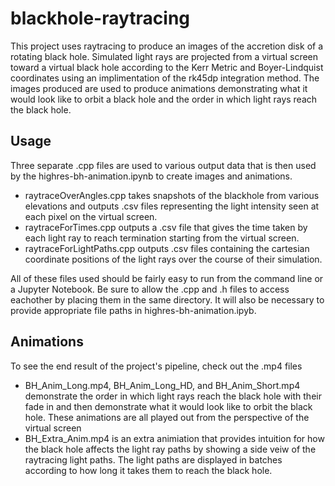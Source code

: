 # blackhole-raytracing 

This project uses raytracing to produce an images of the accretion disk of a rotating black hole. Simulated light rays are projected from a virtual screen toward a virtual black hole according to the Kerr Metric and Boyer-Lindquist coordinates using an implimentation of the rk45dp integration method. The images produced are used to produce animations demonstrating what it would look like to orbit a black hole and the order in which light rays reach the black hole.

## Usage

Three separate .cpp files are used to various output data that is then used by the highres-bh-animation.ipynb to create images and animations.
- raytraceOverAngles.cpp takes snapshots of the blackhole from various elevations and outputs .csv files representing the light intensity seen at each pixel on the virtual screen.
- raytraceForTimes.cpp outputs a .csv file that gives the time taken by each light ray to reach termination starting from the virtual screen.
- raytraceForLightPaths.cpp outputs .csv files containing the cartesian coordinate positions of the light rays over the course of their simulation.

 All of these files used should be fairly easy to run from the command line or a Jupyter Notebook. Be sure to allow the .cpp and .h files to access eachother by placing them in the same directory. It will also be necessary to provide appropriate file paths in highres-bh-animation.ipyb.
 
## Animations

To see the end result of the project's pipeline, check out the .mp4 files
- BH_Anim_Long.mp4, BH_Anim_Long_HD, and BH_Anim_Short.mp4 demonstrate the order in which light rays reach the black hole with their fade in and then demonstrate what it would look like to orbit the black hole. These animations are all played out from the perspective of the virtual screen
- BH_Extra_Anim.mp4 is an extra animiation that provides intuition for how the black hole affects the light ray paths by showing a side veiw of the raytracing light paths. The light paths are displayed in batches according to how long it takes them to reach the black hole.

